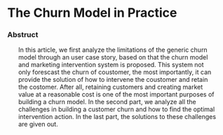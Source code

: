 # The Churn Model in Practice

### Abstruct

<div style="margin-left:5%; margin-right:5%;">
In this article, we first analyze the limitations of the generic churn model through an user case story, based on that the churn model and marketing intervention system is proposed. This system not only forescast the churn of coustomer, the most importantly, it can provide the solution of how to intervene the coustomer and retain the costomer. After all, retaining customers and creating market value at a reasonable cost is one of the most important purposes of building a churn model. In the second part, we analyze all the challenges in building a customer churn and how to find the optimal intervention action. In the last part, the solutions to these challenges are given out.
</div>


```{tableofcontents}
```